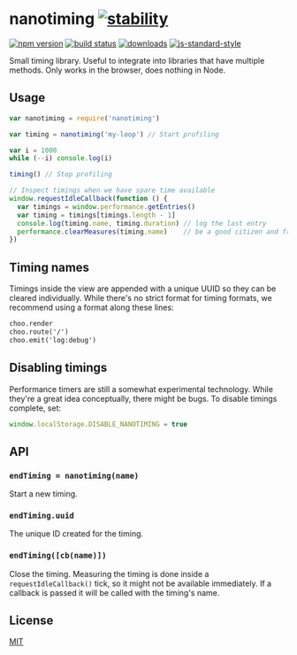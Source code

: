 # nanotiming [![stability][0]][1]
[![npm version][2]][3] [![build status][4]][5]
[![downloads][8]][9] [![js-standard-style][10]][11]

Small timing library. Useful to integrate into libraries that have multiple
methods. Only works in the browser, does nothing in Node.

## Usage
```js
var nanotiming = require('nanotiming')

var timing = nanotiming('my-loop') // Start profiling

var i = 1000
while (--i) console.log(i)

timing() // Stop profiling

// Inspect timings when we have spare time available
window.requestIdleCallback(function () {
  var timings = window.performance.getEntries()
  var timing = timings[timings.length - 1]
  console.log(timing.name, timing.duration) // log the last entry
  performance.clearMeasures(timing.name)    // be a good citizen and free after use
})
```

## Timing names
Timings inside the view are appended with a unique UUID so they can be cleared
individually. While there's no strict format for timing formats, we recommend
using a format along these lines:
```txt
choo.render
choo.route('/')
choo.emit('log:debug')
```

## Disabling timings
Performance timers are still a somewhat experimental technology. While they're
a great idea conceptually, there might be bugs. To disable timings complete,
set:
```js
window.localStorage.DISABLE_NANOTIMING = true
```

## API
### `endTiming = nanotiming(name)`
Start a new timing.

### `endTiming.uuid`
The unique ID created for the timing.

### `endTiming([cb(name)])`
Close the timing. Measuring the timing is done inside a `requestIdleCallback()`
tick, so it might not be available immediately. If a callback is passed it will
be called with the timing's name.

## License
[MIT](https://tldrlegal.com/license/mit-license)

[0]: https://img.shields.io/badge/stability-experimental-orange.svg?style=flat-square
[1]: https://nodejs.org/api/documentation.html#documentation_stability_index
[2]: https://img.shields.io/npm/v/nanotiming.svg?style=flat-square
[3]: https://npmjs.org/package/nanotiming
[4]: https://img.shields.io/travis/choojs/nanotiming/master.svg?style=flat-square
[5]: https://travis-ci.org/choojs/nanotiming
[6]: https://img.shields.io/codecov/c/github/choojs/nanotiming/master.svg?style=flat-square
[7]: https://codecov.io/github/choojs/nanotiming
[8]: http://img.shields.io/npm/dm/nanotiming.svg?style=flat-square
[9]: https://npmjs.org/package/nanotiming
[10]: https://img.shields.io/badge/code%20style-standard-brightgreen.svg?style=flat-square
[11]: https://github.com/feross/standard
